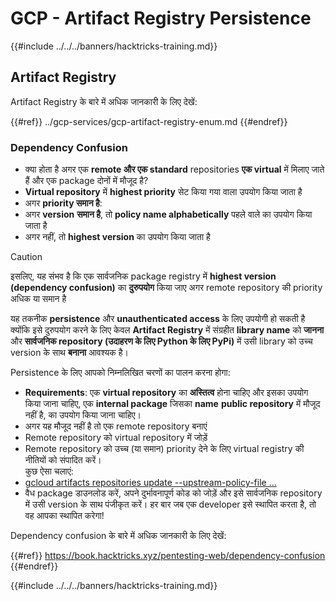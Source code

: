 # GCP - Artifact Registry Persistence

{{#include ../../../banners/hacktricks-training.md}}

## Artifact Registry

Artifact Registry के बारे में अधिक जानकारी के लिए देखें:

{{#ref}}
../gcp-services/gcp-artifact-registry-enum.md
{{#endref}}

### Dependency Confusion

- क्या होता है अगर एक **remote और एक standard** repositories **एक virtual** में मिलाए जाते हैं और एक package दोनों में मौजूद है?
- **Virtual repository** में **highest priority** सेट किया गया वाला उपयोग किया जाता है
- अगर **priority समान है**:
- अगर **version** **समान है**, तो **policy name alphabetically** पहले वाले का उपयोग किया जाता है
- अगर नहीं, तो **highest version** का उपयोग किया जाता है

> [!CAUTION]
> इसलिए, यह संभव है कि एक सार्वजनिक package registry में **highest version (dependency confusion)** का **दुरुपयोग** किया जाए अगर remote repository की priority अधिक या समान है

यह तकनीक **persistence** और **unauthenticated access** के लिए उपयोगी हो सकती है क्योंकि इसे दुरुपयोग करने के लिए केवल **Artifact Registry** में संग्रहीत **library name** को **जानना** और **सार्वजनिक repository (उदाहरण के लिए Python के लिए PyPi)** में उसी library को उच्च version के साथ **बनाना** आवश्यक है।

Persistence के लिए आपको निम्नलिखित चरणों का पालन करना होगा:

- **Requirements**: एक **virtual repository** का **अस्तित्व** होना चाहिए और इसका उपयोग किया जाना चाहिए, एक **internal package** जिसका **name** **public repository** में मौजूद नहीं है, का उपयोग किया जाना चाहिए।
- अगर यह मौजूद नहीं है तो एक remote repository बनाएं
- Remote repository को virtual repository में जोड़ें
- Remote repository को उच्च (या समान) priority देने के लिए virtual registry की नीतियों को संपादित करें।\
कुछ ऐसा चलाएं:
- [gcloud artifacts repositories update --upstream-policy-file ...](https://cloud.google.com/sdk/gcloud/reference/artifacts/repositories/update#--upstream-policy-file)
- वैध package डाउनलोड करें, अपने दुर्भावनापूर्ण कोड को जोड़ें और इसे सार्वजनिक repository में उसी version के साथ पंजीकृत करें। हर बार जब एक developer इसे स्थापित करता है, तो वह आपका स्थापित करेगा!

Dependency confusion के बारे में अधिक जानकारी के लिए देखें:

{{#ref}}
https://book.hacktricks.xyz/pentesting-web/dependency-confusion
{{#endref}}

{{#include ../../../banners/hacktricks-training.md}}
